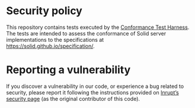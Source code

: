 # Security policy

This repository contains tests executed by the [Conformance Test Harness](https://github.com/solid-contrib/conformance-test-harness). 
The tests are intended to assess the conformance of Solid server implementations to the specifications at https://solid.github.io/specification/.

# Reporting a vulnerability

If you discover a vulnerability in our code, or experience a bug related to security, please report it following the instructions provided on
[Inrupt’s security page](https://inrupt.com/security/) (as the original contributor of this code).
